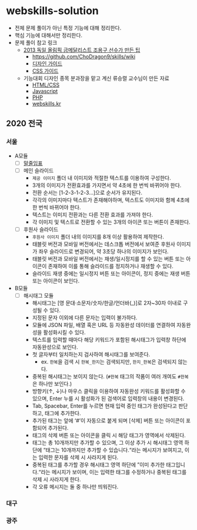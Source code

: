# webskills-solution

- 전체 문제 풀이가 아닌 특정 기능에 대해 정리한다.
- 핵심 기능에 대해서만 정리한다.
- 문제 풀이 참고 링크
  - [2013 독일 올림픽 금메달리스트 조용구 선수가 만든 팁](https://github.com/ChoDragon9/skills)
    - https://github.com/ChoDragon9/skills/wiki
    - [디자인 가이드](https://github.com/ChoDragon9/skills/wiki/%EB%94%94%EC%9E%90%EC%9D%B8-%EA%B0%80%EC%9D%B4%EB%93%9C-%EC%A0%95%EB%A6%AC)
    - [CSS 가이드](https://github.com/ChoDragon9/skills/wiki/%EB%A0%88%EC%9D%B4%EC%95%84%EC%9B%83%EA%B3%BC%EC%A0%9C-%EC%95%84%EB%A6%84%EB%8B%B5%EA%B2%8C-%ED%95%B4%EA%B2%B0%ED%95%98%EA%B8%B0)
  - 기능대회 디자인 종목 분과장을 맡고 계신 류승렬 교수님이 만든 자료
    - [HTML/CSS](https://webskills.kr/2018/data/WEB_HTML_CSS.pdf)
    - [Javascript](https://webskills.kr/2018/data/JavaScript_jQuery.pdf)
    - [PHP](https://webskills.kr/2018/data/PHP_Web_Programming.pdf)
    - [webskills.kr](https://webskills.kr/)

## 2020 전국

### 서울

- A모듈
  - [ ] [말줄임표](./A_Module/말줄임표/)
  - [ ] 메인 슬라이드
    - `제공 이미지` 폴더 내 이미지와 적절한 텍스트를 이용하여 구성한다.
    - 3개의 이미지가 전환효과를 가지면서 약 4초에 한 번씩 바뀌어야 한다.
    - 전환 순서는 \[1-2-3-1-2-3…\]으로 순서가 유지된다.
    - 각각의 이미지마다 텍스트가 존재해야하며, 텍스트도 이미지와 함께 4초에 한 번씩 바뀌어야 한다.
    - 텍스트는 이미지 전환과는 다른 전환 효과를 가져야 한다.
    - 각 이미지 및 텍스트로 전환할 수 있는 3개의 아이콘 또는 버튼이 존재한다.
  - [ ] 후원사 슬라이드
    - `후원사 이미지` 폴더 내의 이미지를 8개 이상 활용하여 제작한다.
    - 태블릿 버전과 모바일 버전에서는 데스크톱 버전에서 보여준 후원사 이미지가 좌우 슬라이드로 변경되어,
      약 3초당 하나의 이미지가 보인다.
    - 태블릿 버전과 모바일 버전에서는 재생/일시정지를 할 수 있는 버튼 또는 아이콘이 존재하여 이를 통해 슬라이드를 정지하거나 재생할 수 있다.
    - 슬라이드 재생 중에는 일시정지 버튼 또는 아이콘이, 정지 중에는 재생 버튼 또는 아이콘이 보인다.
- B모듈
  - [ ] 해시태그 모듈
    - 해시태그는 [영 문대·소문자/숫자/한글/언더바(_)]로 2자~30자 이내로 구성될 수 있다.
    - 지정된 문자 이외에 다른 문자는 입력이 불가하다.
    - 모듈에 JSON 파일, 배열 혹은 URL 등 자동완성 데이터를 연결하여 자동완성을 활성화시킬 수 있다.
    - 텍스트를 입력할 때마다 해당 키워드가 포함된 해시태그가 입력창 하단에 자동완성으로 보인다.
    - 첫 글자부터 일치하는지 검사하여 해시태그를 보여준다.
      - ex. `한복`을 검색 시 `한복_한지`는 검색되지만, `한지_한복`은 검색되지 않는다.
    - 중복된 해시태그는 보이지 않는다. (`#한복` 태그의 작품이 여러 개여도 `#한복`은 하나만 보인다.)
    - 방향키(↑, ↓)나 마우스 클릭을 이용하여 자동완성 키워드를 활성화할 수 있으며, Enter 누를 시 활성화가 된 검색어로 입력창의 내용이 변경된다.
    - Tab, Spacebar, Enter를 누르면 현재 입력 중인 태그가 완성된다고 판단하고, 태그에 추가한다.
    - 추가된 태그는 앞에 ‘#’이 자동으로 붙게 되며 [삭제] 버튼 또는 아이콘이 포함되어 추가된다.
    - 태그의 삭제 버튼 또는 아이콘을 클릭 시 해당 태그가 영역에서 삭제된다.
    - 태그는 총 10개까지만 추가할 수 있으며, 그 이상 추가 시 해시태그 영역 하단에 “태그는 10개까지만 추가할 수 있습니다.“라는 메시지가 보여지고, 이는 입력한 문자를 삭제 시 사라지게 된다.
    - 중복된 태그를 추가할 경우 해시태그 영역 하단에 ”이미 추가한 태그입니다.“라는 메시지가 보이며, 이는 입력한 태그를 수정하거나 중복된 태그를 삭제 시 사라지게 한다.
    - 각 오류 메시지는 둘 중 하나만 띄워진다.
### 대구

### 광주
